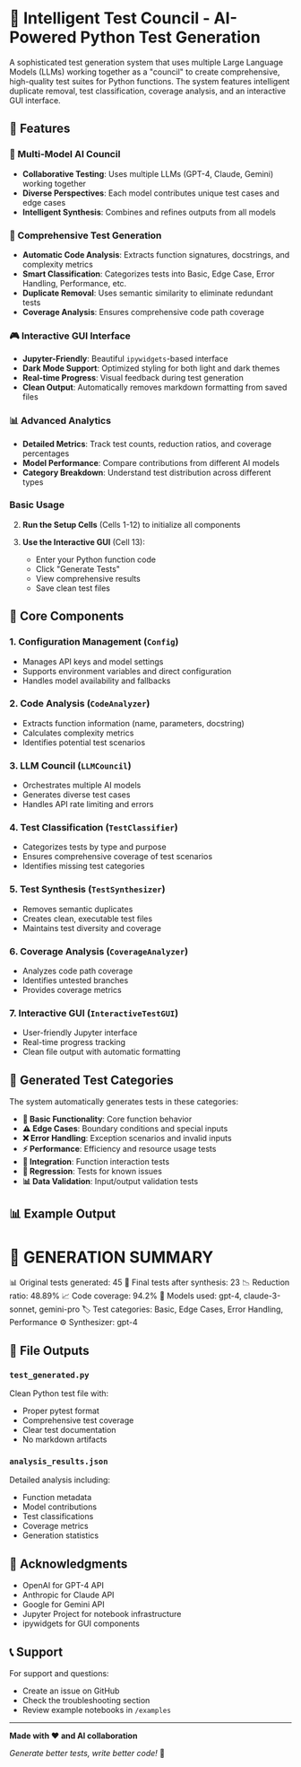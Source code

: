 # 🧪 Intelligent Test Council - AI-Powered Python Test Generation

A sophisticated test generation system that uses multiple Large Language Models (LLMs) working together as a "council" to create comprehensive, high-quality test suites for Python functions. The system features intelligent duplicate removal, test classification, coverage analysis, and an interactive GUI interface.

## 🌟 Features

### 🤖 Multi-Model AI Council
- **Collaborative Testing**: Uses multiple LLMs (GPT-4, Claude, Gemini) working together
- **Diverse Perspectives**: Each model contributes unique test cases and edge cases
- **Intelligent Synthesis**: Combines and refines outputs from all models

### 🎯 Comprehensive Test Generation
- **Automatic Code Analysis**: Extracts function signatures, docstrings, and complexity metrics
- **Smart Classification**: Categorizes tests into Basic, Edge Case, Error Handling, Performance, etc.
- **Duplicate Removal**: Uses semantic similarity to eliminate redundant tests
- **Coverage Analysis**: Ensures comprehensive code path coverage

### 🎮 Interactive GUI Interface
- **Jupyter-Friendly**: Beautiful `ipywidgets`-based interface
- **Dark Mode Support**: Optimized styling for both light and dark themes
- **Real-time Progress**: Visual feedback during test generation
- **Clean Output**: Automatically removes markdown formatting from saved files

### 📊 Advanced Analytics
- **Detailed Metrics**: Track test counts, reduction ratios, and coverage percentages
- **Model Performance**: Compare contributions from different AI models
- **Category Breakdown**: Understand test distribution across different types

### Basic Usage

2. **Run the Setup Cells** (Cells 1-12) to initialize all components

3. **Use the Interactive GUI** (Cell 13):
   - Enter your Python function code
   - Click "Generate Tests" 
   - View comprehensive results
   - Save clean test files

## 🔧 Core Components

### 1. Configuration Management (`Config`)
- Manages API keys and model settings
- Supports environment variables and direct configuration
- Handles model availability and fallbacks

### 2. Code Analysis (`CodeAnalyzer`)
- Extracts function information (name, parameters, docstring)
- Calculates complexity metrics
- Identifies potential test scenarios

### 3. LLM Council (`LLMCouncil`)
- Orchestrates multiple AI models
- Generates diverse test cases
- Handles API rate limiting and errors

### 4. Test Classification (`TestClassifier`)
- Categorizes tests by type and purpose
- Ensures comprehensive coverage of test scenarios
- Identifies missing test categories

### 5. Test Synthesis (`TestSynthesizer`)
- Removes semantic duplicates
- Creates clean, executable test files
- Maintains test diversity and coverage

### 6. Coverage Analysis (`CoverageAnalyzer`)
- Analyzes code path coverage
- Identifies untested branches
- Provides coverage metrics

### 7. Interactive GUI (`InteractiveTestGUI`)
- User-friendly Jupyter interface
- Real-time progress tracking
- Clean file output with automatic formatting

## 🎯 Generated Test Categories

The system automatically generates tests in these categories:

- **🔵 Basic Functionality**: Core function behavior
- **⚠️ Edge Cases**: Boundary conditions and special inputs
- **❌ Error Handling**: Exception scenarios and invalid inputs
- **⚡ Performance**: Efficiency and resource usage tests
- **🔀 Integration**: Function interaction tests
- **🧪 Regression**: Tests for known issues
- **📊 Data Validation**: Input/output validation tests

## 📊 Example Output


🎯 GENERATION SUMMARY
==================================================
📊 Original tests generated: 45
🎯 Final tests after synthesis: 23
📉 Reduction ratio: 48.89%
📈 Code coverage: 94.2%
🤖 Models used: gpt-4, claude-3-sonnet, gemini-pro
🏷️  Test categories: Basic, Edge Cases, Error Handling, Performance
⚙️  Synthesizer: gpt-4

## 📝 File Outputs

### `test_generated.py`
Clean Python test file with:
- Proper pytest format
- Comprehensive test coverage
- Clear test documentation
- No markdown artifacts

### `analysis_results.json`
Detailed analysis including:
- Function metadata
- Model contributions
- Test classifications
- Coverage metrics
- Generation statistics

## 🙏 Acknowledgments

- OpenAI for GPT-4 API
- Anthropic for Claude API  
- Google for Gemini API
- Jupyter Project for notebook infrastructure
- ipywidgets for GUI components

## 📞 Support

For support and questions:
- Create an issue on GitHub
- Check the troubleshooting section
- Review example notebooks in `/examples`

---

**Made with ❤️ and AI collaboration**

*Generate better tests, write better code!* 🚀
